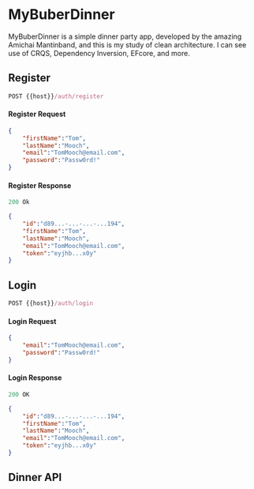 # MyBuberDinner

MyBuberDinner is a simple dinner party app, developed by the amazing Amichai Mantinband, and this is my study of clean architecture. I can see use of CRQS, Dependency Inversion, EFcore, and more.

## Register

```js
POST {{host}}/auth/register
```

#### Register Request

```json
{
    "firstName":"Tom",
    "lastName":"Mooch",
    "email":"TomMooch@email.com",
    "password":"Passw0rd!"
}
```

#### Register Response
```js
200 Ok
```

```json
{
    "id":"d89...-...-...-...194",
    "firstName":"Tom",
    "lastName":"Mooch",
    "email":"TomMooch@email.com",
    "token":"eyjhb...x0y"
}
```

## Login

```js
POST {{host}}/auth/login
```

#### Login Request

```json
{
    "email":"TomMooch@email.com",
    "password":"Passw0rd!"
}
```

#### Login Response

```js
200 OK
```

```json
{
    "id":"d89...-...-...-...194",
    "firstName":"Tom",
    "lastName":"Mooch",
    "email":"TomMooch@email.com",
    "token":"eyjhb...x0y"
}
```


## Dinner API